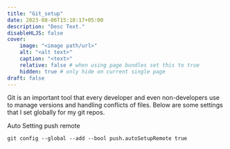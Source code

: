 ```yaml
---
title: "Git_setup"
date: 2023-08-06T15:18:17+05:00
description: "Desc Text."
disableHLJS: false
cover:
    image: "<image path/url>"
    alt: "<alt text>"
    caption: "<text>"
    relative: false # when using page bundles set this to true
    hidden: true # only hide on current single page
draft: false
---
```

Git is an important tool that every developer and even non-developers use to manage versions and handling conflicts of files. Below are some settings that I set globally for my git repos.

Auto Setting push remote

`git config --global --add --bool push.autoSetupRemote true`

